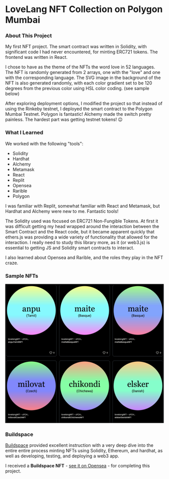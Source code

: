 # LoveLang NFT Collection on Polygon Mumbai

### About This Project

My first NFT project. The smart contract was written in Solidity, with significant code I had never encountered, for minting ERC721 tokens. The frontend was written in React.

I chose to have as the theme of the NFTs the word love in 52 languages. The NFT is randomly generated from 2 arrays, one with the "love" and one with the corresponding language. The SVG image in the background of the NFT is also generated randomly, with each color gradient set to be 120 degrees from the previous color using HSL color coding. (see sample below)

After exploring deployment options, I modified the project so that instead of using the Rinkeby testnet, I deployed the smart contract to the Polygon Mumbai Testnet. Polygon is fantastic! Alchemy made the switch pretty painless. The hardest part was getting testnet tokens! 😉

### What I Learned

We worked with the following "tools":
- Solidity
- Hardhat
- Alchemy
- Metamask
- React
- Replit
- Opensea
- Rarible
- Polygon

I was familiar with Replit, somewhat familiar with React and Metamask, but Hardhat and Alchemy were new to me. Fantastic tools!

The Solidity used was focused on ERC721 Non-Fungible Tokens. At first it was difficult getting my head wrapped around the interaction between the Smart Contract and the React code, but it became apparent quickly that ethers.js was providing a wide variety of functionality that allowed for the interaction. I really need to study this library more, as it (or web3.js) is essential to getting JS and Solidity smart contracts to interact. 

I also learned about Opensea and Rarible, and the roles they play in the NFT craze.

### Sample NFTs

![Love Language NFTs](sample_images/sample_love_language_nfts.jpg)

### Buildspace

[Buildspace](https://buildspace.so) provided excellent instruction with a very deep dive into the entire entire process minting NFTs using Solidity, Ethereum, and hardhat, as well as developing, testing, and deploying a web3 app.  

I received a **Buildspace NFT** - [see it on Opensea](https://opensea.io/assets/matic/0x3cd266509d127d0eac42f4474f57d0526804b44e/4643) - for completing this project.
